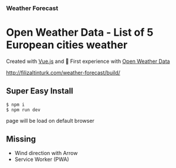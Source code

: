 ### Weather Forecast

# Open Weather Data - List of 5 European cities weather

Created with [Vue.js](https://vuejs.org/) and 🥇 First experience with [Open Weather Data](http://openweathermap.org/api)

<http://filizaltinturk.com/weather-forecast/build/>

## Super Easy Install

```
$ npm i
$ npm run dev
```

page will be load on default browser

## Missing
- Wind direction with Arrow
- Service Worker (PWA)
